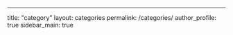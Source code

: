 ---
title: "category"
layout: categories
permalink: /categories/
author_profile: true
sidebar_main: true